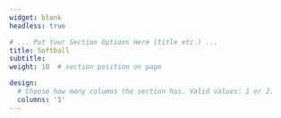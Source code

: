 ```yaml
---
widget: blank
headless: true

# ... Put Your Section Options Here (title etc.) ...
title: Softball
subtitle:
weight: 10  # section position on page

design:
  # Choose how many columns the section has. Valid values: 1 or 2.
  columns: '1'
---
```

